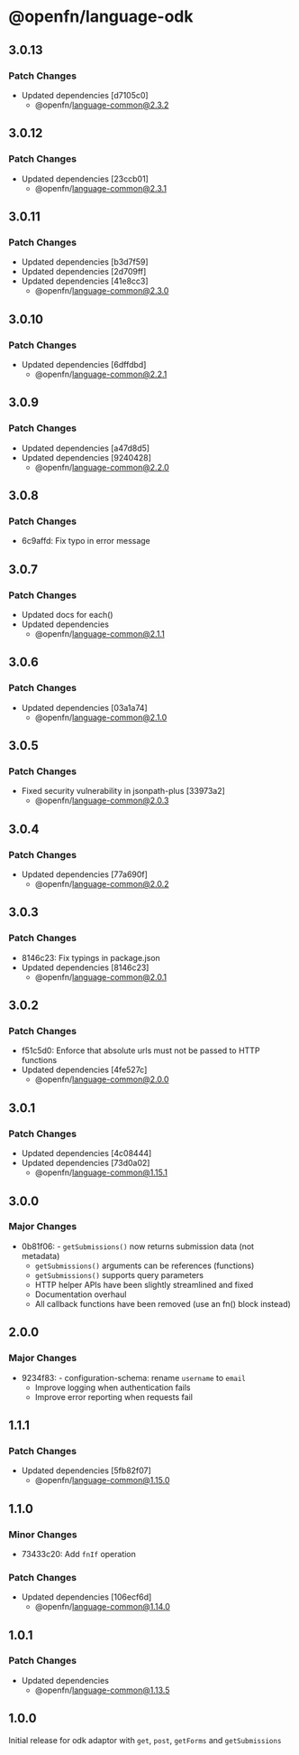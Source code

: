 # @openfn/language-odk

## 3.0.13

### Patch Changes

- Updated dependencies [d7105c0]
  - @openfn/language-common@2.3.2

## 3.0.12

### Patch Changes

- Updated dependencies [23ccb01]
  - @openfn/language-common@2.3.1

## 3.0.11

### Patch Changes

- Updated dependencies [b3d7f59]
- Updated dependencies [2d709ff]
- Updated dependencies [41e8cc3]
  - @openfn/language-common@2.3.0

## 3.0.10

### Patch Changes

- Updated dependencies [6dffdbd]
  - @openfn/language-common@2.2.1

## 3.0.9

### Patch Changes

- Updated dependencies [a47d8d5]
- Updated dependencies [9240428]
  - @openfn/language-common@2.2.0

## 3.0.8

### Patch Changes

- 6c9affd: Fix typo in error message

## 3.0.7

### Patch Changes

- Updated docs for each()
- Updated dependencies
  - @openfn/language-common@2.1.1

## 3.0.6

### Patch Changes

- Updated dependencies [03a1a74]
  - @openfn/language-common@2.1.0

## 3.0.5

### Patch Changes

- Fixed security vulnerability in jsonpath-plus [33973a2]
  - @openfn/language-common@2.0.3

## 3.0.4

### Patch Changes

- Updated dependencies [77a690f]
  - @openfn/language-common@2.0.2

## 3.0.3

### Patch Changes

- 8146c23: Fix typings in package.json
- Updated dependencies [8146c23]
  - @openfn/language-common@2.0.1

## 3.0.2

### Patch Changes

- f51c5d0: Enforce that absolute urls must not be passed to HTTP functions
- Updated dependencies [4fe527c]
  - @openfn/language-common@2.0.0

## 3.0.1

### Patch Changes

- Updated dependencies [4c08444]
- Updated dependencies [73d0a02]
  - @openfn/language-common@1.15.1

## 3.0.0

### Major Changes

- 0b81f06: - `getSubmissions()` now returns submission data (not metadata)
  - `getSubmissions()` arguments can be references (functions)
  - `getSubmissions()` supports query parameters
  - HTTP helper APIs have been slightly streamlined and fixed
  - Documentation overhaul
  - All callback functions have been removed (use an fn() block instead)

## 2.0.0

### Major Changes

- 9234f83: - configuration-schema: rename `username` to `email`
  - Improve logging when authentication fails
  - Improve error reporting when requests fail

## 1.1.1

### Patch Changes

- Updated dependencies [5fb82f07]
  - @openfn/language-common@1.15.0

## 1.1.0

### Minor Changes

- 73433c20: Add `fnIf` operation

### Patch Changes

- Updated dependencies [106ecf6d]
  - @openfn/language-common@1.14.0

## 1.0.1

### Patch Changes

- Updated dependencies
  - @openfn/language-common@1.13.5

## 1.0.0

Initial release for odk adaptor with `get`, `post`, `getForms` and
`getSubmissions`
